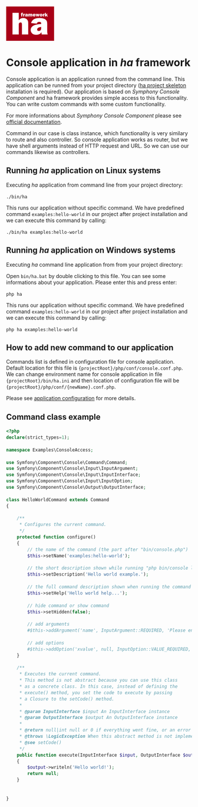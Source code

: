 ![ha framework](img/ha-logo.png "ha framework")

# Console application in *ha* framework

Console application is an application runned from the command line. This application can be runned from your project directory ([ha project skeleton](https://github.com/itrnka/ha-project-skeleton/blob/master/README.md) installation is required). Our application is based on *Symphony Console Component* and ha framework provides simple access to this functionality. You can write custom commands with some custom functionality.

For more informations about *Symphony Console Component* please see [official documentation](https://symfony.com/doc/current/components/console.html).

Command in our case is class instance, which functionality is very similary to route and also controller. So console application works as router, but we have shell arguments instead of HTTP request and URL. So we can use our commands likewise as controllers.

## Running *ha* application on Linux systems

Executing *ha* application from command line from your project directory:

`./bin/ha`

This runs our application without specific command. We have predefined command `examples:hello-world` in our project after project installation and we can execute this command by calling:

`./bin/ha examples:hello-world`


## Running *ha* application on Windows systems

Executing *ha* command line application from from your project directory:

Open `bin/ha.bat` by double clicking to this file. You can see some informations about your application. Please enter this and press enter:

`php ha`

This runs our application without specific command. We have predefined command `examples:hello-world` in our project after project installation and we can execute this command by calling:

`php ha examples:hello-world`

## How to add new command to our application

Commands list is defined in configuration file for console application. Default location for this file is `{projectRoot}/php/conf/console.conf.php`. We can change environment name for console application in file `{projectRoot}/bin/ha.ini` and then location of configuration file will be `{projectRoot}/php/conf/{newName}.conf.php`.

Please see [application configuration](app-configuration.md) for more details. 


## Command class example

```php
<?php
declare(strict_types=1);

namespace Examples\ConsoleAccess;

use Symfony\Component\Console\Command\Command;
use Symfony\Component\Console\Input\InputArgument;
use Symfony\Component\Console\Input\InputInterface;
use Symfony\Component\Console\Input\InputOption;
use Symfony\Component\Console\Output\OutputInterface;

class HelloWorldCommand extends Command
{

    /**
     * Configures the current command.
     */
    protected function configure()
    {
        // the name of the command (the part after "bin/console.php")
        $this->setName('examples:hello-world');

        // the short description shown while running "php bin/console list"
        $this->setDescription('Hello world example.');

        // the full command description shown when running the command with the "--help" option
        $this->setHelp('Hello world help...');

        // hide command or show command
        $this->setHidden(false);

        // add arguments
        #$this->addArgument('name', InputArgument::REQUIRED, 'Please enter your name', null);

        // add options
        #$this->addOption('xvalue', null, InputOption::VALUE_REQUIRED, 'xvalue description', null);
    }

    /**
     * Executes the current command.
     * This method is not abstract because you can use this class
     * as a concrete class. In this case, instead of defining the
     * execute() method, you set the code to execute by passing
     * a Closure to the setCode() method.
     *
     * @param InputInterface $input An InputInterface instance
     * @param OutputInterface $output An OutputInterface instance
     *
     * @return null|int null or 0 if everything went fine, or an error code
     * @throws \LogicException When this abstract method is not implemented
     * @see setCode()
     */
    public function execute(InputInterface $input, OutputInterface $output)
    {
        $output->writeln('Hello world!');
        return null;
    }


}


```